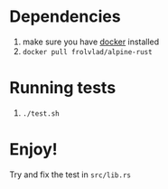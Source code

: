 # Dependencies

1. make sure you have [docker](https://www.docker.com/) installed
1. `docker pull frolvlad/alpine-rust`

# Running tests

1. `./test.sh`

# Enjoy!

Try and fix the test in `src/lib.rs`
